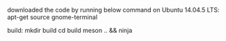 downloaded the code by running below command on Ubuntu 14.04.5 LTS:
apt-get source gnome-terminal

build:
mkdir build
cd build
meson .. && ninja
